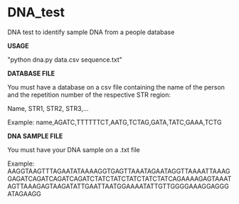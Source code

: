 # DNA_test
DNA test to identify sample DNA from a people database



**USAGE**

"python dna.py data.csv sequence.txt"



**DATABASE FILE**

You must have a database on a csv file containing the name of the person and the repetition number of the respective STR region:

Name, STR1, STR2, STR3,...

Example:
name,AGATC,TTTTTTCT,AATG,TCTAG,GATA,TATC,GAAA,TCTG


**DNA SAMPLE FILE**

You must have your DNA sample on a .txt file

Example:
AAGGTAAGTTTAGAATATAAAAGGTGAGTTAAATAGAATAGGTTAAAATTAAAGGAGATCAGATCAGATCAGATCTATCTATCTATCTATCTATCAGAAAAGAGTAAATAGTTAAAGAGTAAGATATTGAATTAATGGAAAATATTGTTGGGGAAAGGAGGGATAGAAGG
